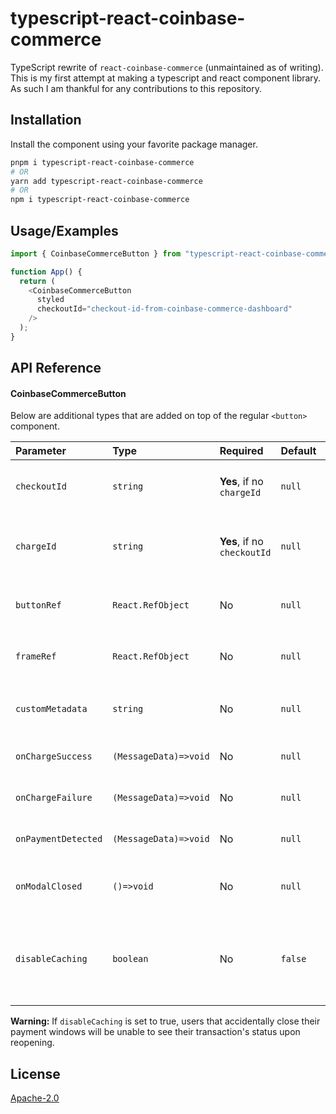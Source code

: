 
# typescript-react-coinbase-commerce

TypeScript rewrite of `react-coinbase-commerce` (unmaintained as of writing). This is my first attempt at making a typescript and react component library. As such I am thankful for any contributions to this repository.


## Installation

Install the component using your favorite package manager.
```bash
pnpm i typescript-react-coinbase-commerce
# OR
yarn add typescript-react-coinbase-commerce
# OR
npm i typescript-react-coinbase-commerce
```
    
## Usage/Examples

```typescript jsx
import { CoinbaseCommerceButton } from "typescript-react-coinbase-commerce";

function App() {
  return (
    <CoinbaseCommerceButton
      styled
      checkoutId="checkout-id-from-coinbase-commerce-dashboard"
    />
  );
}
```


## API Reference

#### CoinbaseCommerceButton
Below are additional types that are added on top of the regular `<button>` component.

| Parameter           | Type                  | Required                    | Default | Description                                                                 |
|:--------------------|:----------------------|:----------------------------|:--------|:----------------------------------------------------------------------------|
| `checkoutId`        | `string`              | **Yes**, if no `chargeId`   | `null`  | Checkout ID from Coinbase Dashboard                                         |
| `chargeId`          | `string`              | **Yes**, if no `checkoutId` | `null`  | Charge ID generated from Coinbase API                                       |
| `buttonRef`         | `React.RefObject`     | No                          | `null`  | Ref to the underlying `<button>` component                                  |
| `frameRef`          | `React.RefObject`     | No                          | `null`  | Ref to the underlying `<iframe>` component                                  |
| `customMetadata`    | `string`              | No                          | `null`  | Additional metadata passed to checkout                                      |
| `onChargeSuccess`   | `(MessageData)=>void` | No                          | `null`  | On payment success                                                          |
| `onChargeFailure`   | `(MessageData)=>void` | No                          | `null`  | On payment failure                                                          |
| `onPaymentDetected` | `(MessageData)=>void` | No                          | `null`  | On payment detected                                                         |
| `onModalClosed`     | `()=>void`            | No                          | `null`  | When the checkout popover is closed                                         |
| `disableCaching`    | `boolean`             | No                          | `false` | If cache will be saved when the checkout was clicked off without cancelling |

**Warning:** If `disableCaching` is set to true, users that accidentally close their payment windows will be unable to see their transaction's status upon reopening.
## License

[Apache-2.0](https://www.apache.org/licenses/LICENSE-2.0.txt)

